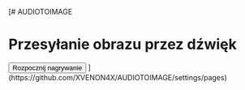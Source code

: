 [# AUDIOTOIMAGE

<html lang="pl">
<head>
    <meta charset="UTF-8">
    <meta name="viewport" content="width=device-width, initial-scale=1.0">
    <title>Przesyłanie obrazu przez dźwięk</title>
</head>
<body>
    <h1>Przesyłanie obrazu przez dźwięk</h1>
    <button onclick="startRecording()">Rozpocznij nagrywanie</button>
    <canvas id="imageCanvas" width="300" height="300"></canvas>
    <script>
        let audioContext;
        let analyser;
        let microphone;
        let dataArray;
        let isRecording = false;
        // Funkcja rozpoczynająca nagrywanie dźwięku
        function startRecording() {
            if (isRecording) return;
            // Uzyskanie dostępu do mikrofonu
            navigator.mediaDevices.getUserMedia({ audio: true })
                .then((stream) => {
                    audioContext = new (window.AudioContext || window.webkitAudioContext)();
                    analyser = audioContext.createAnalyser();
                    analyser.fftSize = 2048;
                    microphone = audioContext.createMediaStreamSource(stream);
                    microphone.connect(analyser);
                    dataArray = new Uint8Array(analyser.frequencyBinCount);
                    isRecording = true;
                    processAudio();
                })
                .catch((error) => {
                    console.error("Błąd uzyskiwania dostępu do mikrofonu:", error);
                });
        }
        // Funkcja do analizy dźwięku i dekodowania go na bity
        function processAudio() {
            if (!isRecording) return;
            analyser.getByteFrequencyData(dataArray);
            // Analiza częstotliwości
            let threshold = 100; // Określa próg wykrywania częstotliwości
            let bitStream = '';
            dataArray.forEach((value, index) => {
                // Wykrywanie bitów (0 i 1) na podstawie częstotliwości
                if (index < 10) { // Pierwsze pasmo częstotliwości (0-1000Hz) odpowiada 0, a 1000-2000Hz to 1
                    if (value > threshold) {
                        bitStream += '1';
                    } else {
                        bitStream += '0';
                    }
                }
            });
            // Debugowanie: wyświetlanie bitów w konsoli
            console.log('Odebrany strumień bitów:', bitStream);
            // Jeżeli zebrano wystarczającą liczbę bitów, próbujemy dekodować obraz
            if (bitStream.length >= 8 * 3 * 3) {  // Załóżmy, że obraz ma 3x3 piksele
                let binaryData = bitStream.slice(0, 8 * 3 * 3); // Tylko pierwsze 9 pikseli (3x3)
                let pixels = decodeImage(binaryData);
                drawImageOnCanvas(pixels);
            }
            requestAnimationFrame(processAudio); // Przetwarzanie w pętli
        }
        // Funkcja dekodowania bitów na obraz
        function decodeImage(binaryData) {
            let pixels = [];
            for (let i = 0; i < binaryData.length; i += 24) {
                let r = parseInt(binaryData.slice(i, i + 8), 2);
                let g = parseInt(binaryData.slice(i + 8, i + 16), 2);
                let b = parseInt(binaryData.slice(i + 16, i + 24), 2);
                pixels.push({ r, g, b });
            }
            return pixels;
        }
        // Funkcja rysowania obrazu na płótnie
        function drawImageOnCanvas(pixels) {
            let canvas = document.getElementById("imageCanvas");
            let ctx = canvas.getContext("2d");
            let imageData = ctx.createImageData(3, 3); // 3x3 obrazek
            pixels.forEach((pixel, index) => {
                imageData.data[index * 4] = pixel.r;      // Red
                imageData.data[index * 4 + 1] = pixel.g;  // Green
                imageData.data[index * 4 + 2] = pixel.b;  // Blue
                imageData.data[index * 4 + 3] = 255;      // Alpha (pełna przezroczystość)
            });
            ctx.putImageData(imageData, 0, 0);
        }
    </script>
</body>
</html>
](https://github.com/XVENON4X/AUDIOTOIMAGE/settings/pages)
